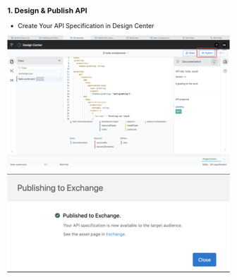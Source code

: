 ### 1. Design & Publish API

- Create Your API Specification in Design Center

![Publish API](publish_api.png)

![Publish API2](publish_api2.png)




